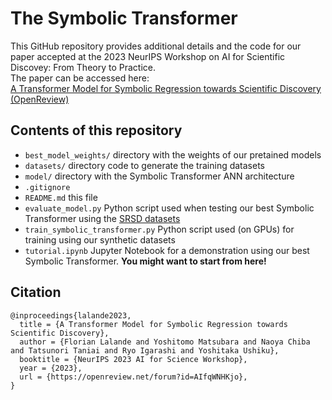# The Symbolic Transformer

This GitHub repository provides additional details and the code for our paper accepted at the 2023 NeurIPS Workshop on AI for Scientific Discovey: From Theory to Practice.  
The paper can be accessed here:  
[A Transformer Model for Symbolic Regression towards Scientific Discovery (OpenReview)](https://openreview.net/forum?id=AIfqWNHKjo)

## Contents of this repository

- `best_model_weights/` directory with the weights of our pretained models
- `datasets/` directory code to generate the training datasets
- `model/` directory with the Symbolic Transformer ANN architecture
- `.gitignore`
- `README.md` this file
- `evaluate_model.py` Python script used when testing our best Symbolic Transformer using the [SRSD datasets](https://huggingface.co/papers/2206.10540)
- `train_symbolic_transformer.py` Python script used (on GPUs) for training using our synthetic datasets
- `tutorial.ipynb` Jupyter Notebook for a demonstration using our best Symbolic Transformer. **You might want to start from here!**

## Citation

```
@inproceedings{lalande2023,
  title = {A Transformer Model for Symbolic Regression towards Scientific Discovery},
  author = {Florian Lalande and Yoshitomo Matsubara and Naoya Chiba and Tatsunori Taniai and Ryo Igarashi and Yoshitaka Ushiku},
  booktitle = {NeurIPS 2023 AI for Science Workshop},
  year = {2023},
  url = {https://openreview.net/forum?id=AIfqWNHKjo},
}
```
